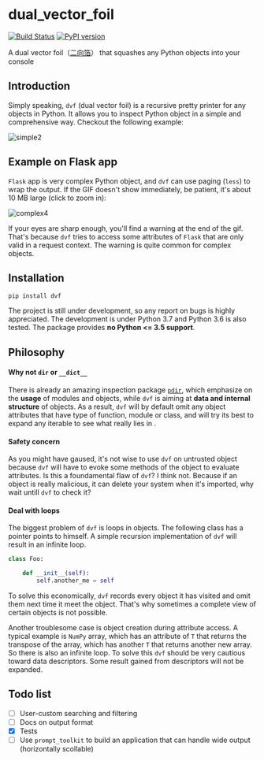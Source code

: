 # dual_vector_foil
[![Build Status](https://travis-ci.org/liwt31/dual_vector_foil.svg?branch=master)](https://travis-ci.org/liwt31/dual_vector_foil)
[![PyPI version](https://badge.fury.io/py/dvf.svg)](https://badge.fury.io/py/dvf)

A dual vector foil（[二向箔](https://zh.wikipedia.org/wiki/%E4%B8%89%E4%BD%93%E7%94%A8%E8%AF%AD%E5%88%97%E8%A1%A8#%E4%BA%8C%E5%90%91%E7%AE%94)） that squashes any Python objects into your console

## Introduction

Simply speaking, `dvf` (dual vector foil) is a recursive pretty printer for any objects in Python. It allows you to inspect Python object in a simple and comprehensive way. Checkout the following example:

![simple2](https://user-images.githubusercontent.com/22628546/48036479-9295a680-e1a3-11e8-9847-449d3e5310ae.gif)

## Example on Flask app

`Flask` app is very complex Python object, and `dvf` can use paging (`less`) to wrap the output. If the GIF doesn't show immediately, be patient, it's about 10 MB large (click to zoom in):

![complex4](https://user-images.githubusercontent.com/22628546/47995242-9851a480-e12f-11e8-9e2d-499756b3fdb4.gif)

If your eyes are sharp enough, you'll find a warning at the end of the gif. That's because `dvf` tries to access some attributes of `Flask` that are only valid in a request context. The warning is quite common for complex objects.

## Installation 

```
pip install dvf
```

The project is still under development, so any report on bugs is highly appreciated. 
The development is under Python 3.7 and Python 3.6 is also tested. The package provides **no Python <= 3.5 support**.

## Philosophy

#### Why not `dir` or `__dict__`

There is already an amazing inspection package [`pdir`](https://github.com/laike9m/pdir2), which emphasize on the **usage** of modules and objects, while `dvf` is aiming at **data and internal structure** of objects. 
As a result, `dvf` will by default omit any object attributes that have type of function, module or class, and will try its best to expand any iterable to see what really lies in .

#### Safety concern
As you might have gaused, it's not wise to use `dvf` on untrusted object because `dvf` will have to evoke some methods of the object to evaluate attributes. Is this a foundamental flaw of `dvf`? I think not.
Because if an object is really malicious, it can delete your system when it's imported, why wait untill `dvf` to check it?

#### Deal with loops
The biggest problem of `dvf` is loops in objects. The following class has a pointer points to himself. A simple recursion implementation of `dvf` will result in an infinite loop.
```python
class Foo:

    def __init__(self):
        self.another_me = self
```
To solve this economically, `dvf` records every object it has visited and omit them next time it meet the object. That's why sometimes a complete view of certain objects is not possible.

Another troublesome case is object creation during attribute access. A typical example is `NumPy` array, which has an attribute of `T` that returns the transpose of the array, 
which has another `T` that returns another new array. So there is also an infinite loop. To solve this `dvf` should be very cautious toward data descriptors. Some result gained from descriptors will not be expanded.

## Todo list
- [ ] User-custom searching and filtering
- [ ] Docs on output format
- [x] Tests
- [ ] Use `prompt_toolkit` to build an application that can handle wide output (horizontally scollable)
